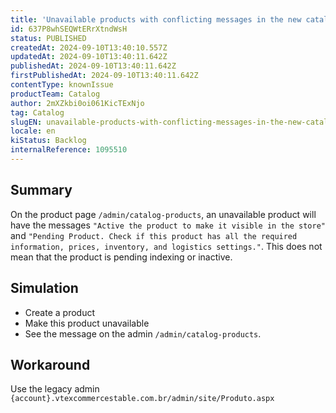 ```yaml
---
title: 'Unavailable products with conflicting messages in the new catalog product admin (Facelift)'
id: 637P8whSEQWtERrXtndWsH
status: PUBLISHED
createdAt: 2024-09-10T13:40:10.557Z
updatedAt: 2024-09-10T13:40:11.642Z
publishedAt: 2024-09-10T13:40:11.642Z
firstPublishedAt: 2024-09-10T13:40:11.642Z
contentType: knownIssue
productTeam: Catalog
author: 2mXZkbi0oi061KicTExNjo
tag: Catalog
slugEN: unavailable-products-with-conflicting-messages-in-the-new-catalog-product-admin-facelift
locale: en
kiStatus: Backlog
internalReference: 1095510
---
```


## Summary


On the product page `/admin/catalog-products`, an unavailable product will have the messages `"Active the product to make it visible in the store"` and `"Pending Product. Check if this product has all the required information, prices, inventory, and logistics settings."`.
This does not mean that the product is pending indexing or inactive.


##

## Simulation



- Create a product
- Make this product unavailable
- See the message on the admin `/admin/catalog-products`.


##

## Workaround


Use the legacy admin `{account}.vtexcommercestable.com.br/admin/site/Produto.aspx`




